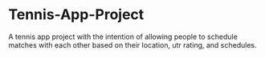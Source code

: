 # Tennis-App-Project
A tennis app project with the intention of allowing people to schedule matches with each other based on their location, utr rating, and schedules. 


